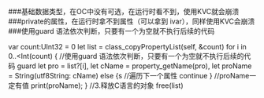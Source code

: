 ###基础数据类型，在OC中没有可选，在运行时看不到，使用KVC就会崩溃
###private的属性，在运行时拿不到属性（可以拿到 ivar），同样使用KVC会崩溃
###使用guard 语法依次判断，只要有一个为空就不执行后续的代码
</code>

var count:UInt32 = 0
let list = class_copyPropertyList(self, &count)
for i in 0..<Int(count) {
//使用guard 语法依次判断，只要有一个为空就不执行后续的代码
guard let pro = list?[i],
let  cName = property_getName(pro),
let proName = String(utf8String: cName)
else {s
//遍历下一个属性
continue
}
//proName一定有值
print(proName);
}
//3.释放C语言的对象
free(list)

</code>
